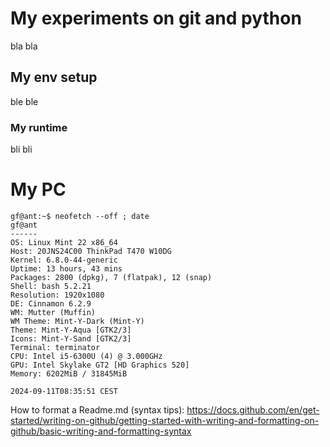 # My experiments on git and python
bla bla
## My env setup
ble ble
### My runtime
bli bli


My PC
=====
```
gf@ant:~$ neofetch --off ; date
gf@ant 
------ 
OS: Linux Mint 22 x86_64 
Host: 20JNS24C00 ThinkPad T470 W10DG 
Kernel: 6.8.0-44-generic 
Uptime: 13 hours, 43 mins 
Packages: 2800 (dpkg), 7 (flatpak), 12 (snap) 
Shell: bash 5.2.21 
Resolution: 1920x1080 
DE: Cinnamon 6.2.9 
WM: Mutter (Muffin) 
WM Theme: Mint-Y-Dark (Mint-Y) 
Theme: Mint-Y-Aqua [GTK2/3] 
Icons: Mint-Y-Sand [GTK2/3] 
Terminal: terminator 
CPU: Intel i5-6300U (4) @ 3.000GHz 
GPU: Intel Skylake GT2 [HD Graphics 520] 
Memory: 6202MiB / 31845MiB 

2024-09-11T08:35:51 CEST
```

How to format a Readme.md (syntax tips):
https://docs.github.com/en/get-started/writing-on-github/getting-started-with-writing-and-formatting-on-github/basic-writing-and-formatting-syntax
